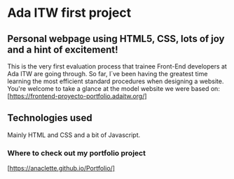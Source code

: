 # Ada ITW first project

## Personal webpage using HTML5, CSS, lots of joy and a hint of excitement!

 This is the very first evaluation process that trainee Front-End developers at Ada ITW are going through. So far, I´ve been having the greatest time learning the most efficient standard procedures when designing a website.
 You're welcome to take a glance at the model website we were based on:
 [https://frontend-proyecto-portfolio.adaitw.org/]


 ## Technologies used

 Mainly HTML and CSS and a bit of Javascript. 

### Where to check out my portfolio project

[https://anaclette.github.io/Portfolio/]

